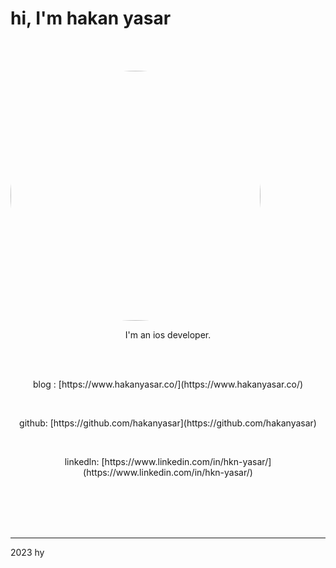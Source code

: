 <br><br>
# hi, I'm hakan yasar
<br><br>


<img src="https://user-images.githubusercontent.com/6243566/212996083-e915d011-bbf8-4e7a-85d2-e9f4dbf3cb78.png" height="400" width="400" style="border-radius:50%" align="center">

<br>
<p align="center">
I'm an ios developer. 
</p>


<br><br>
<p align="center">
blog : [https://www.hakanyasar.co/](https://www.hakanyasar.co/)
</p>
<br>
<p align="center">
github: [https://github.com/hakanyasar](https://github.com/hakanyasar)
</p>
<br>
<p align="center">
linkedln: [https://www.linkedin.com/in/hkn-yasar/](https://www.linkedin.com/in/hkn-yasar/)
</p>
<br><br><br><br>

***
2023 hy
